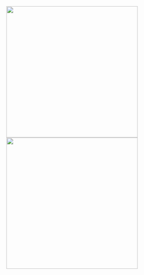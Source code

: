 <div align="center">
    <a href="https://target-help.github.io/target-help/" target="_blank">
        <img src="https://github.com/target-help/target-help/raw/main/contactus.png" width="350">
    </a>
</div>


<div align="center">
    <a href="https://target-help.github.io/target-help/" target="_blank">
        <img src="https://github.com/target-help/target-help/raw/main/images.png" width="350">
    </a>
</div>
